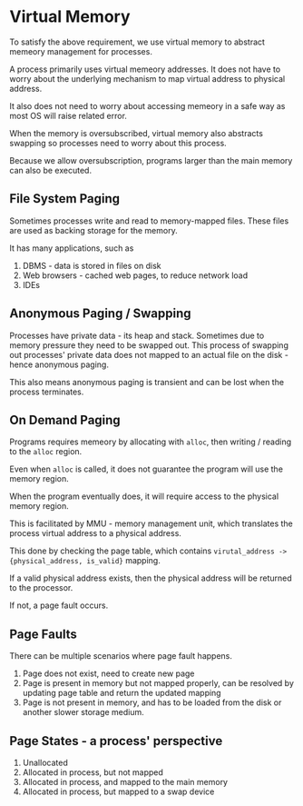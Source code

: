 # Virtual Memory
To satisfy the above requirement, we use virtual memory to abstract memeory management for processes.

A process primarily uses virtual memeory addresses. It does not have to worry about the underlying mechanism to map virtual address to physical address.

It also does not need to worry about accessing memeory in a safe way as most OS will raise related error.

When the memory is oversubscribed, virtual memory also abstracts swapping so processes need to worry about this process.

Because we allow oversubscription, programs larger than the main memory can also be executed.

## File System Paging
Sometimes processes write and read to memory-mapped files. These files are used as backing storage for the memory.

It has many applications, such as 
1. DBMS - data is stored in files on disk
2. Web browsers - cached web pages, to reduce network load
3. IDEs 

## Anonymous Paging / Swapping
Processes have private data - its heap and stack. Sometimes due to memory pressure they need to be swapped out. This process of swapping out processes' private data does not mapped to an actual file on the disk - hence anonymous paging.

This also means anonymous paging is transient and can be lost when the process terminates.

## On Demand Paging
Programs requires memeory by allocating with `alloc`, then writing / reading to the `alloc` region.

Even when `alloc` is called, it does not guarantee the program will use the memory region.

When the program eventually does, it will require access to the physical memory region.

This is facilitated by MMU - memory management unit, which translates the process virtual address to a physical address.

This done by checking the page table, which contains `virutal_address -> {physical_address, is_valid}` mapping.

If a valid physical address exists, then the physical address will be returned to the processor.

If not, a page fault occurs.

## Page Faults
There can be multiple scenarios where page fault happens.
1. Page does not exist, need to create new page
2. Page is present in memory but not mapped properly, can be resolved by updating page table and return the updated mapping
3. Page is not present in memory, and has to be loaded from the disk or another slower storage medium.

## Page States - a process' perspective
1. Unallocated
2. Allocated in process, but not mapped
3. Allocated in process, and mapped to the main memory
4. Allocated in process, but mapped to a swap device
